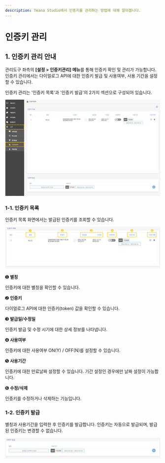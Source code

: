 ```yaml
---
description: Teana Studio에서 인증키를 관리하는 방법에 대해 알아봅니다.
---
```


# 인증키 관리

## 1. 인증키 관리 안내

관리도구 좌측의 **\[설정 > 인증키관리] 메뉴**를 통해 인증키 확인 및 관리가 가능합니다. 인증키 관리에서는 다이얼로그 API에 대한 인증키 발급 및 사용여부, 사용 기간을 설정할 수 있습니다.&#x20;

인증키 관리는 '인증키 목록'과 '인증키 발급'의 2가지 섹션으로 구성되어 있습니다.

![인증키 관리 페이지 경로   ](<../.gitbook/assets/1.인증키 경로.png>)

### 1-1. 인증키 목록

인증키 목록 화면에서는 발급된 인증키를 조회할 수 있습니다.   &#x20;

![인증키 목록 화면  ](<../.gitbook/assets/2.인증키 목록.png>)

➊ **별칭**&#x20;

인증키에 대한 별칭을 확인할 수 있습니다.

&#x20; &#x20;

➋ **인증키**&#x20;

다이얼로그 API에 대한 인증키(token) 값을 확인할  수 있습니다.

&#x20;&#x20;

➌ **발급일/수정일**&#x20;

인증키 발급 및 수정 시기에 대한 상세 정보를 나타냅니다.

&#x20;

➍ **사용여부**&#x20;

인증키에 대한 사용여부 ON(Y) / OFF(N)를 설정할 수 있습니다.

&#x20; &#x20;

➎ **사용기간**&#x20;

인증키에 대한 만료날짜 설정할 수 있습니다. 기간 설정인 경우에만 날짜 설정이 가능합니다.  &#x20;

&#x20;  &#x20;

➏ **수정/삭제**&#x20;

인증키를 수정하거나 삭제하는 기능입니다. &#x20;



### 1-2. 인증키 발급

별칭과 사용기간을 입력한 후 인증키를 발급합니다. 인증키는 자동으로 발급되며, 발급된 인증키는 변경할 수 없습니다.

![인증키 발급 화면             ](<../.gitbook/assets/image (142).png>)
